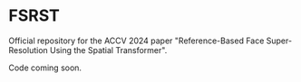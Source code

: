 # FSRST
Official repository for the ACCV 2024 paper "Reference-Based Face Super-Resolution Using the Spatial Transformer".

Code coming soon.
